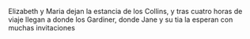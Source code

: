 Elizabeth y Maria dejan la estancia de los Collins, y tras cuatro horas de viaje llegan a donde los Gardiner, donde Jane y su tia la esperan con muchas invitaciones
